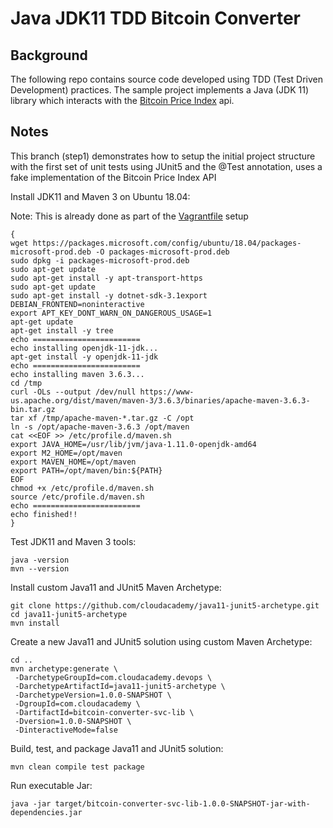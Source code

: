 # Java JDK11 TDD Bitcoin Converter

## Background
The following repo contains source code developed using TDD (Test Driven Development) practices. The sample project implements a Java (JDK 11) library which interacts with the [Bitcoin Price Index](https://www.coindesk.com/coindesk-api) api.

## Notes

This branch (step1) demonstrates how to setup the initial project structure with the first set of unit tests using JUnit5 and the @Test annotation, uses a fake implementation of the Bitcoin Price Index API

Install JDK11 and Maven 3 on Ubuntu 18.04:

Note: This is already done as part of the [Vagrantfile](https://github.com/cloudacademy/java-tdd-bitcoinconverter/blob/step1/Vagrantfile) setup

```
{
wget https://packages.microsoft.com/config/ubuntu/18.04/packages-microsoft-prod.deb -O packages-microsoft-prod.deb
sudo dpkg -i packages-microsoft-prod.deb
sudo apt-get update
sudo apt-get install -y apt-transport-https
sudo apt-get update
sudo apt-get install -y dotnet-sdk-3.1export DEBIAN_FRONTEND=noninteractive
export APT_KEY_DONT_WARN_ON_DANGEROUS_USAGE=1
apt-get update
apt-get install -y tree
echo ========================
echo installing openjdk-11-jdk...
apt-get install -y openjdk-11-jdk
echo ========================
echo installing maven 3.6.3...
cd /tmp
curl -OLs --output /dev/null https://www-us.apache.org/dist/maven/maven-3/3.6.3/binaries/apache-maven-3.6.3-bin.tar.gz
tar xf /tmp/apache-maven-*.tar.gz -C /opt
ln -s /opt/apache-maven-3.6.3 /opt/maven
cat <<EOF >> /etc/profile.d/maven.sh
export JAVA_HOME=/usr/lib/jvm/java-1.11.0-openjdk-amd64
export M2_HOME=/opt/maven
export MAVEN_HOME=/opt/maven
export PATH=/opt/maven/bin:${PATH}
EOF
chmod +x /etc/profile.d/maven.sh
source /etc/profile.d/maven.sh
echo ========================
echo finished!!
}
```

Test JDK11 and Maven 3 tools:

```
java -version
mvn --version
```

Install custom Java11 and JUnit5 Maven Archetype:

```
git clone https://github.com/cloudacademy/java11-junit5-archetype.git
cd java11-junit5-archetype
mvn install
```

Create a new Java11 and JUnit5 solution using custom Maven Archetype:

```
cd ..
mvn archetype:generate \
 -DarchetypeGroupId=com.cloudacademy.devops \
 -DarchetypeArtifactId=java11-junit5-archetype \
 -DarchetypeVersion=1.0.0-SNAPSHOT \
 -DgroupId=com.cloudacademy \
 -DartifactId=bitcoin-converter-svc-lib \
 -Dversion=1.0.0-SNAPSHOT \
 -DinteractiveMode=false
```

Build, test, and package Java11 and JUnit5 solution:

```
mvn clean compile test package
```

Run executable Jar:

```
java -jar target/bitcoin-converter-svc-lib-1.0.0-SNAPSHOT-jar-with-dependencies.jar
```